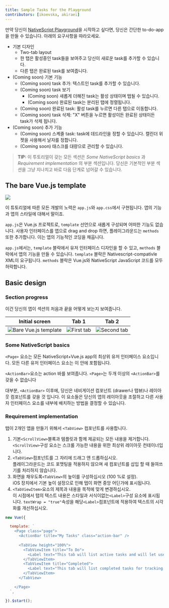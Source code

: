 ```yaml
---
title: Sample Tasks for the Playground
contributors: [ikoevska, akiraei]
---
```


만약 당신이  [NativeScript Playground](https://play.nativescript.org?template=play-vue)을 시작하고 싶다면, 당신은 간단한 to-do-app을 만들 수 있습니다. 아래의 요구사항을 따라오세요.

* 기본 디자인
  * Two-tab layout
  * 한 탭은 활성중인 task들을 보여주고 당신이 새로운 task를 추가할 수 있습니다.
  * 다른 탭은 완료된 task를 보여줍니다.
* (Coming soon) 기본 기능
  * (Coming soon) task 추가: 텍스트인 task를 추가할 수 있습니다.
  * (Coming soon) task 보기
      * (Coming soon) 새롭게 더해진 task는 활성 상태이며 탭될 수 있습니다.
      * (Coming soon) 완료된 task는 분리된 탭에 정렬됩니다.
  * (Coming soon) 완료된 task: 활성 task를 누르면 다른 탭으로 이동합니다. 
  * (Coming soon) task 삭제: "X" 버튼을 누르면 활성이든 완료된 상태이든 task가 삭제 됩니다.
* (Coming soon) 추가 기능
  * (Coming soon) 스켸줄 task: task에 데드라인을 정할 수 있습니다. 캘린더 위젯을 사용해서 날자를 정합니다.
  * (Coming soon) 태스크를 대량으로 관리할 수 있습니다.

> **TIP:** 이 투토리얼이 갖는 모든 섹션은  *Some NativeScript basics* 과 *Requirement implementation* 의 부분 섹션입니다. 당신은 기본적인 부분 섹션을 그냥 지나치고 바로 다음 단계로 넘어갈 수 있습니다.

## The bare Vue.js template

![](/screenshots/ns-playground/playground-home.png)

이 튜토리얼에 따른 모든 개발의 노력은 `app.js`와 `app.css`에서 구현됩니다. 앱의 기능과 앱의 스타일에 대해서 말이죠.

`app.js`은 Vue.js 프로젝트로, `template` 선언으로 새롭게 구성되며 어떠한 기능도 없습니다. 사용자 인터페이스를 앱으로 drag and drop 하면, 플레이그라운드는 `methods` 또한 추가합니다. 이는 앱의 기능적인 코딩을 채웁니다.

`app.js`에서는, `template` 블락에서 유저 인터페이스 디자인을 할 수 있고, `methods` 블락에서 앱의 기능을 만들 수 있습니다. `template` 블락은 Nativescript-compativle XML이 요구됩니다. `methods` 블락은 Vue.js와 NativeScript JavaScript 코드를 모두 허락합니다.


## Basic design

### Section progress

이건 당신의 앱이 섹션의 처음과 끝을 어떻게 보는지 보여줍니다.

| Initial screen | Tab 1 | Tab 2 |
|-------|-----|-----|
| ![Bare Vue.js template](/screenshots/ns-playground/two-tabs-start.jpg) | ![First tab](/screenshots/ns-playground/two-tabs-tab-1.jpg) | ![Second tab](/screenshots/ns-playground/two-tabs-tab-2.jpg) |

### Some NativeScript basics

`<Page>` 요소는 모든 NativeScript+Vue.js app의 최상위 유저 인터페이스 요소입니다. 모든 다른 유저 인터페이스 요소는 이 안에 포함됩니다.

`<ActionBar>`요소는 action 바를 보여줍니다. `<Page>`는 두개 이상의 `<ActionBar>`를 갖을 수 없습니다

대부분, `<ActionBar>` 이후에, 당신은 네비게이션 컴포넌트 (drawer나 탭뷰)나 레이아웃 컴포넌트를 갖을 것 입니다. 이 요소들은 당신의 앱의 레이아웃을 조절하고 다른 사용자 인터페이스 요소를 내부에 배치하는 방법을 결정할 수 있습니다.

### Requirement implementation
 
탭이 2개인 앱을 만들기 위해서 `<TabView>` 컴포넌트를 사용합니다.

1. 기본`<ScrollView>`블록과 템플릿과 함께 제공되는 모든 내용을 제거합니다. <br/>`<ScrollView>`구성 요소는 스크롤 가능한 내용을 위한 최상위 레이아웃 컨테이너입니다.
1. `<TabView>`컴포넌트를 그 자리에 드래그 앤 드롭하십시오. <br/> 플레이그라운드는 코드 포맷팅을 적용하지 않으며 새 컴포넌트를 삽입 할 때 들여쓰기를 처리하지 않습니다.
1. 화면을 채우도록`<TabView>`의 높이를 구성하십시오 (100 %로 설정). <br/> iOS 장치에서 기본 높이 설정으로 인해 탭이 화면 중앙 어딘가에 표시됩니다.
1. `<TabViewItem>`요소의 제목과 내용을 목적에 맞게 변경하십시오. <br/>이 시점에서 탭의 텍스트 내용은 스타일과 서식이없는`<Label>`구성 요소에 표시됩니다. `textWrap = "true"`속성을 해당`<Label>`컴포넌트에 적용하여 텍스트의 시각화를 개선하십시오.

```JavaScript
new Vue({

  template: `
    <Page class="page">
      <ActionBar title="My Tasks" class="action-bar" />
      
      <TabView height="100%">
        <TabViewItem title="To Do">
          <Label text="This tab will list active tasks and will let users add new tasks." textWrap="true" />
        </TabViewItem>
        <TabViewItem title="Completed">
          <Label text="This tab will list completed tasks for tracking." textWrap="true" />
        </TabViewItem>
      </TabView>

    </Page>
  `,

}).$start();
```
